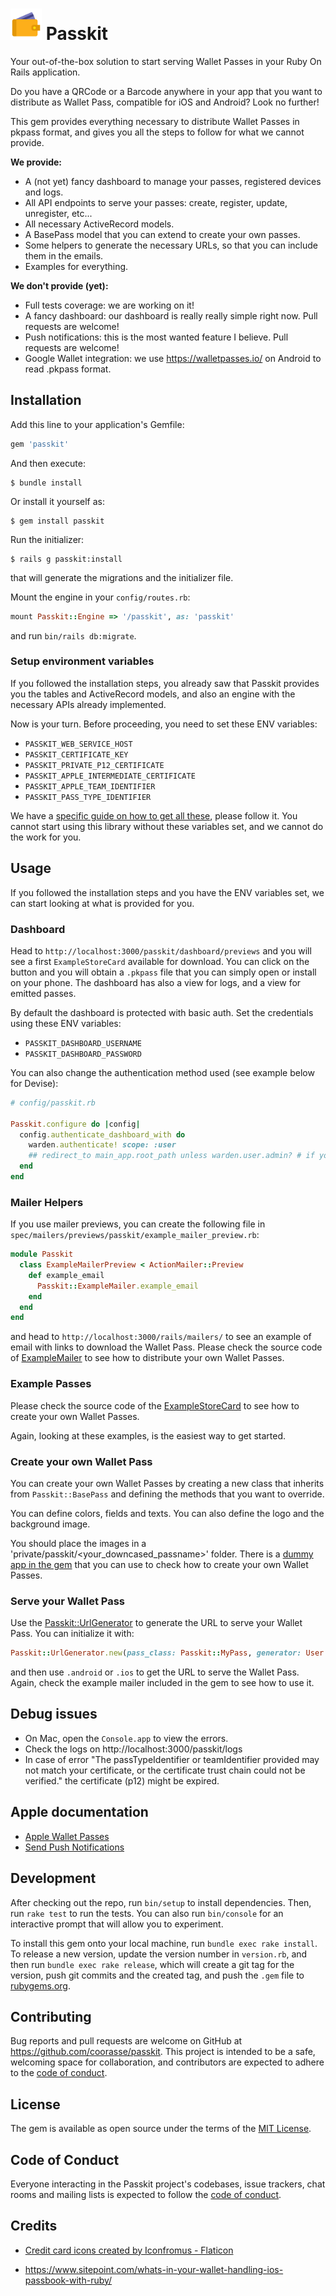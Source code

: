 # <img src="./docs/wallet.png" alt="Goboony" height="50"/> Passkit

Your out-of-the-box solution to start serving Wallet Passes in your Ruby On Rails application.

Do you have a QRCode or a Barcode anywhere in your app that you want to distribute as Wallet Pass, compatible for iOS and Android? Look no further!

This gem provides everything necessary to distribute Wallet Passes in pkpass format, and gives you all the steps to follow for what we cannot provide.

**We provide:**

* A (not yet) fancy dashboard to manage your passes, registered devices and logs.
* All API endpoints to serve your passes: create, register, update, unregister, etc...
* All necessary ActiveRecord models.
* A BasePass model that you can extend to create your own passes.
* Some helpers to generate the necessary URLs, so that you can include them in the emails.
* Examples for everything.

**We don't provide (yet):**

* Full tests coverage: we are working on it!
* A fancy dashboard: our dashboard is really really simple right now. Pull requests are welcome!
* Push notifications: this is the most wanted feature I believe. Pull requests are welcome!
* Google Wallet integration: we use https://walletpasses.io/ on Android to read .pkpass format.

## Installation

Add this line to your application's Gemfile:

```ruby
gem 'passkit'
```

And then execute:

    $ bundle install

Or install it yourself as:

    $ gem install passkit

Run the initializer:

    $ rails g passkit:install

that will generate the migrations and the initializer file.

Mount the engine in your `config/routes.rb`:

```ruby
mount Passkit::Engine => '/passkit', as: 'passkit'
```

and run `bin/rails db:migrate`.

### Setup environment variables

If you followed the installation steps, you already saw that Passkit provides
you the tables and ActiveRecord models, and also an engine with the necessary APIs already implemented.

Now is your turn. Before proceeding, you need to set these ENV variables:
* `PASSKIT_WEB_SERVICE_HOST`
* `PASSKIT_CERTIFICATE_KEY`
* `PASSKIT_PRIVATE_P12_CERTIFICATE`
* `PASSKIT_APPLE_INTERMEDIATE_CERTIFICATE`
* `PASSKIT_APPLE_TEAM_IDENTIFIER`
* `PASSKIT_PASS_TYPE_IDENTIFIER`

We have a [specific guide on how to get all these](docs/passkit_environment_variables.md), please follow it.
You cannot start using this library without these variables set, and we cannot do the work for you.

## Usage

If you followed the installation steps and you have the ENV variables set, we can start looking at what is provided for you.

### Dashboard

Head to `http://localhost:3000/passkit/dashboard/previews` and you will see a first `ExampleStoreCard` available for download.
You can click on the button and you will obtain a `.pkpass` file that you can simply open or install on your phone.
The dashboard has also a view for logs, and a view for emitted passes.

By default the dashboard is protected with basic auth. Set the credentials using these ENV variables:
* `PASSKIT_DASHBOARD_USERNAME`
* `PASSKIT_DASHBOARD_PASSWORD`

You can also change the authentication method used (see example below for Devise):

```ruby
# config/passkit.rb

Passkit.configure do |config|
  config.authenticate_dashboard_with do
    warden.authenticate! scope: :user
    ## redirect_to main_app.root_path unless warden.user.admin? # if you want to check a specific role
  end
end
```

### Mailer Helpers

If you use mailer previews, you can create the following file in `spec/mailers/previews/passkit/example_mailer_preview.rb`:

```ruby
module Passkit
  class ExampleMailerPreview < ActionMailer::Preview
    def example_email
      Passkit::ExampleMailer.example_email
    end
  end
end
```

and head to `http://localhost:3000/rails/mailers/` to see an example of email with links to download the Wallet Pass.
Please check the source code of [ExampleMailer](app/mailers/passkit/example_mailer.rb) to see how to distribute your own Wallet Passes.

### Example Passes

Please check the source code of the [ExampleStoreCard](lib/passkit/example_store_card.rb) to see how to create your own Wallet Passes.

Again, looking at these examples, is the easiest way to get started.

### Create your own Wallet Pass

You can create your own Wallet Passes by creating a new class that inherits from `Passkit::BasePass` and 
defining the methods that you want to override.

You can define colors, fields and texts. You can also define the logo and the background image.

You should place the images in a 'private/passkit/<your_downcased_passname>' folder.
There is a [dummy app in the gem](test/dummy) that you can use to check how to create your own Wallet Passes.

### Serve your Wallet Pass

Use the [Passkit::UrlGenerator](lib/passkit/url_generator.rb) to generate the URL to serve your Wallet Pass. 
You can initialize it with:

```ruby
Passkit::UrlGenerator.new(pass_class: Passkit::MyPass, generator: User.find(1))
```

and then use `.android` or `.ios` to get the URL to serve the Wallet Pass.
Again, check the example mailer included in the gem to see how to use it.

## Debug issues 

* On Mac, open the `Console.app` to view the errors.
* Check the logs on http://localhost:3000/passkit/logs
* In case of error "The passTypeIdentifier or teamIdentifier provided may not match your certificate, 
or the certificate trust chain could not be verified." the certificate (p12) might be expired.


## Apple documentation

* [Apple Wallet Passes](https://developer.apple.com/documentation/walletpasses)
* [Send Push Notifications](https://developer.apple.com/documentation/usernotifications/setting_up_a_remote_notification_server/sending_notification_requests_to_apns)

## Development

After checking out the repo, run `bin/setup` to install dependencies. Then, run `rake test` to run the tests. You can also run `bin/console` for an interactive prompt that will allow you to experiment.

To install this gem onto your local machine, run `bundle exec rake install`. To release a new version, update the version number in `version.rb`, and then run `bundle exec rake release`, which will create a git tag for the version, push git commits and the created tag, and push the `.gem` file to [rubygems.org](https://rubygems.org).

## Contributing

Bug reports and pull requests are welcome on GitHub at https://github.com/coorasse/passkit. This project is intended to be a safe, welcoming space for collaboration, and contributors are expected to adhere to the [code of conduct](https://github.com/coorasse/passkit/blob/master/CODE_OF_CONDUCT.md).

## License

The gem is available as open source under the terms of the [MIT License](https://opensource.org/licenses/MIT).

## Code of Conduct

Everyone interacting in the Passkit project's codebases, issue trackers, chat rooms and mailing lists is expected to follow the [code of conduct](https://github.com/coorasse/passkit/blob/master/CODE_OF_CONDUCT.md).

## Credits

* <a href="https://www.flaticon.com/free-icons/credit-card" title="credit card icons">Credit card icons created by Iconfromus - Flaticon</a>

* https://www.sitepoint.com/whats-in-your-wallet-handling-ios-passbook-with-ruby/
